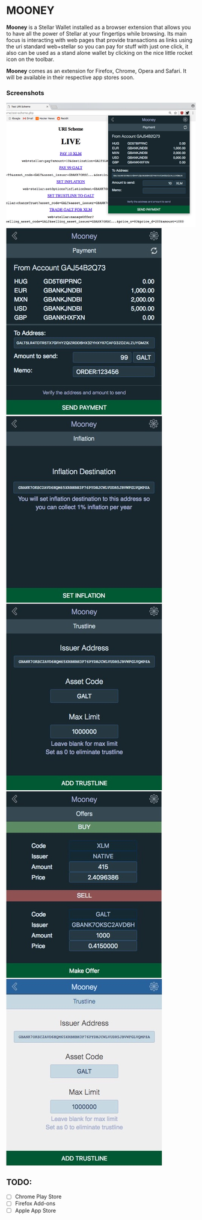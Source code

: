 # MOONEY

**Mooney** is a Stellar Wallet installed as a browser extension that allows you to have all the power of Stellar at your fingertips while browsing. Its main focus is interacting with web pages that provide transactions as links using the uri standard web+stellar so you can pay for stuff with just one click, it also can be used as a stand alone wallet by clicking on the nice little rocket icon on the toolbar.

**Mooney** comes as an extension for Firefox, Chrome, Opera and Safari. It will be available in their respective app stores soon.

### Screenshots

![screenshot](./shots/mooney.jpg)
![screenshot](./shots/mooney1.jpg)
![screenshot](./shots/mooney2.jpg)
![screenshot](./shots/mooney3.jpg)
![screenshot](./shots/mooney4.jpg)
![screenshot](./shots/mooney5.jpg)

## TODO:

-[ ] Chrome Play Store
-[ ] Firefox Add-ons
-[ ] Apple App Store
